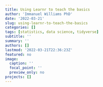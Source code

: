 ```yaml
---
title: Using Learnr to teach the basics
author: 'Immanuel Williams PhD'
date: '2022-03-21'
slug: using-learnr-to-teach-the-basics
categories: []
tags: [statistics, data science, tidyverse]
subtitle: ''
summary: ''
authors: []
lastmod: '2022-03-21T22:36:23Z'
featured: no
image:
  caption: ''
  focal_point: ''
  preview_only: no
projects: []
---
```

